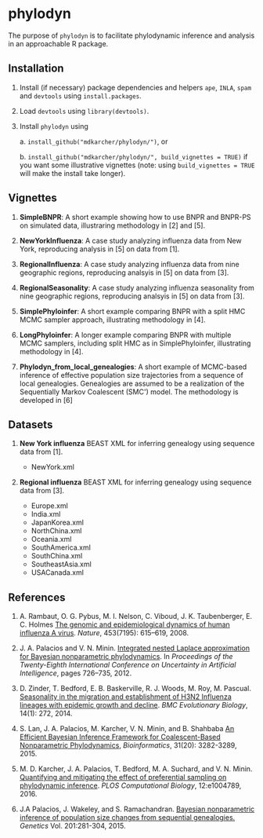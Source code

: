 phylodyn
========

The purpose of `phylodyn` is to facilitate phylodynamic inference and analysis in an approachable R package.

## Installation

1. Install (if necessary) package dependencies and helpers `ape`, `INLA`, `spam` and `devtools` using `install.packages`.

2. Load `devtools` using `library(devtools)`.

3. Install `phylodyn` using

    a. `install_github("mdkarcher/phylodyn/")`, or

    b. `install_github("mdkarcher/phylodyn/", build_vignettes = TRUE)` if you want some illustrative vignettes (note: using `build_vignettes = TRUE` will make the install take longer).

## Vignettes

1. **SimpleBNPR**: A short example showing how to use BNPR and BNPR-PS on simulated data, illustraring methodology in [2] and [5].

2. **NewYorkInfluenza**: A case study analyzing influenza data from New York, reproducing analysis in [5] on data from [1].

3. **RegionalInfluenza**: A case study analyzing influenza data from nine geographic regions, reproducing analsyis in [5] on data from [3].

4. **RegionalSeasonality**: A case study analyzing influenza seasonality from nine geographic regions, reproducing analsyis in [5] on data from [3].

5. **SimplePhyloinfer**: A short example comparing BNPR with a split HMC MCMC sampler approach, illustrating methodology in [4].

6. **LongPhyloinfer**: A longer example comparing BNPR with multiple MCMC samplers, including split HMC as in SimplePhyloinfer, illustrating methodology in [4].

7. **Phylodyn_from_local_genealogies**: A short example of MCMC-based inference of effective population size trajectories from a sequence of local genealogies. Genealogies are assumed to be a realization of the Sequentially Markov Coalescent (SMC') model. The methodology is developed in [6]

## Datasets

1. **New York influenza** BEAST XML for inferring genealogy using sequence data from [1].
    * NewYork.xml

2. **Regional influenza** BEAST XML for inferring genealogy using sequence data from [3].
    * Europe.xml
    * India.xml
    * JapanKorea.xml
    * NorthChina.xml
    * Oceania.xml
    * SouthAmerica.xml
    * SouthChina.xml
    * SoutheastAsia.xml
    * USACanada.xml

## References

1. A. Rambaut, O. G. Pybus, M. I. Nelson, C. Viboud, J. K. Taubenberger, E. C. Holmes
[The genomic and epidemiological dynamics of human influenza A
virus](http://www.nature.com/doifinder/10.1038/nature06945).
*Nature*, 453(7195): 615–619, 2008.

2. J. A. Palacios and V. N. Minin.
[Integrated nested Laplace approximation for Bayesian nonparametric phylodynamics](http://www.auai.org/uai2012/papers/310.pdf).
In *Proceedings of the Twenty-Eighth International Conference on Uncertainty in Artificial Intelligence*, pages 726–735, 2012.

3. D. Zinder, T. Bedford, E. B. Baskerville, R. J. Woods, M. Roy, M. Pascual.
[Seasonality in the migration and establishment of H3N2 Influenza lineages with epidemic growth and decline](http://bmcevolbiol.biomedcentral.com/articles/10.1186/s12862-014-0272-2).
*BMC Evolutionary Biology*, 14(1): 272, 2014.

4. S. Lan, J. A. Palacios, M. Karcher, V. N. Minin, and B. Shahbaba
[An Efficient Bayesian Inference Framework for Coalescent-Based Nonparametric Phylodynamics](http://bioinformatics.oxfordjournals.org/content/31/20/3282),
*Bioinformatics*, 31(20): 3282-3289, 2015.

5. M. D. Karcher, J. A. Palacios, T. Bedford, M. A. Suchard, and V. N. Minin.
[Quantifying and mitigating the effect of preferential sampling on phylodynamic inference](http://journals.plos.org/ploscompbiol/article?id=10.1371/journal.pcbi.1004789).
*PLOS Computational Biology*, 12:e1004789, 2016.

6. J.A Palacios, J. Wakeley,  and S. Ramachandran. [Bayesian nonparametric inference of population size changes from sequential genealogies.](http://www.genetics.org/content/early/2015/07/28/genetics.115.177980) *Genetics* Vol. 201:281-304, 2015.
